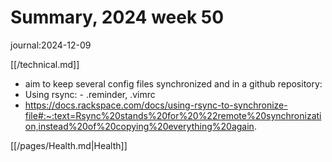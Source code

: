 # Summary, 2024 week 50

journal:2024-12-09

[[/technical.md]]

- aim to keep several config files synchronized and in a github repository: 
- Using rsync: - .reminder, .vimrc 
- https://docs.rackspace.com/docs/using-rsync-to-synchronize-file#:~:text=Rsync%20stands%20for%20%22remote%20synchronization,instead%20of%20copying%20everything%20again.

[[/pages/Health.md|Health]]

